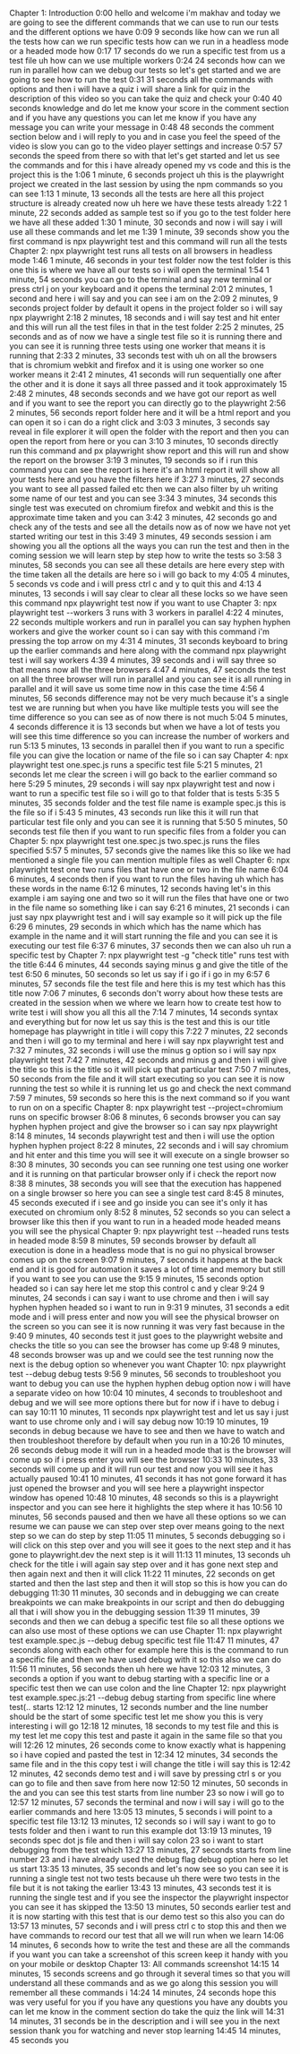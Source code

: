 Chapter 1: Introduction
0:00
hello and welcome i'm makhav and today we are going to see the different commands that we can use to run our tests and the different options we have
0:09
9 seconds
like how can we run all the tests how can we run specific tests how can we run in a headless mode or a headed mode how
0:17
17 seconds
do we run a specific test from us a test file uh how can we use multiple workers
0:24
24 seconds
how can we run in parallel how can we debug our tests so let's get started and we are going to see how to run the test
0:31
31 seconds
all the commands with options and then i will have a quiz i will share a link for quiz in the description of this video so you can take the quiz and check your
0:40
40 seconds
knowledge and do let me know your score in the comment section and if you have any questions you can let me know if you have any message you can write your message in
0:48
48 seconds
the comment section below and i will reply to you and in case you feel the speed of the video is slow you can go to the video player settings and increase
0:57
57 seconds
the speed from there so with that let's get started and let us see the commands and for this i have already opened my vs code and this is the project this is the
1:06
1 minute, 6 seconds
project uh this is the playwright project we created in the last session by using the npm commands so you can see
1:13
1 minute, 13 seconds
all the tests are here all this project structure is already created now uh here we have these tests already
1:22
1 minute, 22 seconds
added as sample test so if you go to the test folder here we have all these added
1:30
1 minute, 30 seconds
and now i will say i will use all these commands and let me
1:39
1 minute, 39 seconds
show you the first command is npx playwright test and this command will run all the tests
Chapter 2: npx playwright test runs all tests on all browsers in headless mode
1:46
1 minute, 46 seconds
in your test folder now the test folder is this one this is where we have all our tests so i will open the terminal
1:54
1 minute, 54 seconds
you can go to the terminal and say new terminal or press ctrl j on your keyboard and it opens the terminal
2:01
2 minutes, 1 second
and here i will say and you can see i am on the
2:09
2 minutes, 9 seconds
project folder by default it opens in the project folder so i will say npx playwright
2:18
2 minutes, 18 seconds
and i will say test and hit enter and this will run all the test files in that in the test folder
2:25
2 minutes, 25 seconds
and as of now we have a single test file so it is running there and you can see it is running three tests using one worker that means it is running that
2:33
2 minutes, 33 seconds
test with uh on all the browsers that is chromium webkit and firefox and it is using one worker so one worker means it
2:41
2 minutes, 41 seconds
will run sequentially one after the other and it is done it says all three passed and it took approximately 15
2:48
2 minutes, 48 seconds
seconds and we have got our report as well and if you want to see the report you can directly go to the playwright
2:56
2 minutes, 56 seconds
report folder here and it will be a html report and you can open it so i can do a right click and
3:03
3 minutes, 3 seconds
say reveal in file explorer it will open the folder with the report and then you can open the report from here or you can
3:10
3 minutes, 10 seconds
directly run this command and px playwright show report and this will run and show the report on the browser
3:19
3 minutes, 19 seconds
so if i run this command you can see the report is here it's an html report it will show all your tests here and you have the filters here if
3:27
3 minutes, 27 seconds
you want to see all passed failed etc then we can also filter by uh writing some name of our test and you can see
3:34
3 minutes, 34 seconds
this single test was executed on chromium firefox and webkit and this is the approximate time taken and you can
3:42
3 minutes, 42 seconds
go and check any of the tests and see all the details now as of now we have not yet started writing our test in this
3:49
3 minutes, 49 seconds
session i am showing you all the options all the ways you can run the test and then in the coming session we will learn step by step how to write the tests so
3:58
3 minutes, 58 seconds
you can see all these details are here every step with the time taken all the details are here so i will go back to my
4:05
4 minutes, 5 seconds
vs code and i will press ctrl c and y to quit this and
4:13
4 minutes, 13 seconds
i will say clear to clear all these locks so we have seen this command npx playwright test now if you want to use
Chapter 3: npx playwright test --workers 3 runs with 3 workers in parallel
4:22
4 minutes, 22 seconds
multiple workers and run in parallel you can say hyphen hyphen workers and give the worker count so i can say with this command i'm pressing the top arrow on my
4:31
4 minutes, 31 seconds
keyboard to bring up the earlier commands and here along with the command npx playwright test i will say workers
4:39
4 minutes, 39 seconds
and i will say three so that means now all the three browsers
4:47
4 minutes, 47 seconds
the test on all the three browser will run in parallel and you can see it is all running in parallel and it will save us some time now in this case the time
4:56
4 minutes, 56 seconds
difference may not be very much because it's a single test we are running but when you have like multiple tests you will see the time difference so you can see as of now there is not much
5:04
5 minutes, 4 seconds
difference it is 13 seconds but when we have a lot of tests you will see this time difference so you can increase the number of workers and run
5:13
5 minutes, 13 seconds
in parallel then if you want to run a specific file you can give the location or name of the file so i can say
Chapter 4: npx playwright test one.spec.js runs a specific test file
5:21
5 minutes, 21 seconds
let me clear the screen i will go back to the earlier command so here
5:29
5 minutes, 29 seconds
i will say npx playwright test and now i want to run a specific test file so i will go to that folder that is tests
5:35
5 minutes, 35 seconds
folder and the test file name is example spec.js this is the file so if i
5:43
5 minutes, 43 seconds
run like this it will run that particular test file only and you can see it is running that
5:50
5 minutes, 50 seconds
test file then if you want to run specific files from a folder you can
Chapter 5: npx playwright test one.spec.js two.spec.js runs the files specified
5:57
5 minutes, 57 seconds
give the names like this so like we had mentioned a single file you can mention multiple files as well
Chapter 6: npx playwright test one two runs files that have one or two in the file name
6:04
6 minutes, 4 seconds
then if you want to run the files having uh which has these words in the name
6:12
6 minutes, 12 seconds
having let's in this example i am saying one and two so it will run the files that have one or two in the file name so something like i can say
6:21
6 minutes, 21 seconds
i can just say npx playwright test and i will say example so it will pick up the file
6:29
6 minutes, 29 seconds
in which which has the name which has example in the name and it will start running the file and you can see it is executing our test file
6:37
6 minutes, 37 seconds
then we can also uh run a specific test by
Chapter 7: npx playwright test -g "check title" runs test with the title
6:44
6 minutes, 44 seconds
saying minus g and give the title of the test
6:50
6 minutes, 50 seconds
so let us say if i go if i go in my
6:57
6 minutes, 57 seconds
file the test file and here this is my test which has this title now
7:06
7 minutes, 6 seconds
don't worry about how these tests are created in the session when we where we learn how to create test how to write test i will show you all this all the
7:14
7 minutes, 14 seconds
syntax and everything but for now let us say this is the test and this is our title homepage has playwright in title i will copy this
7:22
7 minutes, 22 seconds
and then i will go to my terminal and here i will say npx playwright test and
7:32
7 minutes, 32 seconds
i will use the minus g option so i will say npx playwright test
7:42
7 minutes, 42 seconds
and minus g and then i will give the title so this is the title so it will pick up that particular test
7:50
7 minutes, 50 seconds
from the file and it will start executing so you can see it is now running the test so while it is running let us go and check the next command
7:59
7 minutes, 59 seconds
so here this is the next command so if you want to run on on a specific
Chapter 8: npx playwright test --project=chromium runs on specific browser
8:06
8 minutes, 6 seconds
browser you can say hyphen hyphen project and give the browser so i can say npx playwright
8:14
8 minutes, 14 seconds
playwright test and then i will use the option hyphen hyphen project
8:22
8 minutes, 22 seconds
and i will say chromium and hit enter and this time you will see it will execute on a single browser so
8:30
8 minutes, 30 seconds
you can see running one test using one worker and it is running on that particular browser only if i check the report now
8:38
8 minutes, 38 seconds
you will see that the execution has happened on a single browser so here you can see a single test card
8:45
8 minutes, 45 seconds
executed if i see and go inside you can see it's only it has executed on chromium only
8:52
8 minutes, 52 seconds
so you can select a browser like this then if you want to run in a headed mode headed means you will see the physical
Chapter 9: npx playwright test --headed runs tests in headed mode
8:59
8 minutes, 59 seconds
browser by default all execution is done in a headless mode that is no gui no physical browser comes up on the screen
9:07
9 minutes, 7 seconds
it happens at the back end and it is good for automation it saves a lot of time and memory but still if you want to see you can use the
9:15
9 minutes, 15 seconds
option headed so i can say here let me stop this control c and y clear
9:24
9 minutes, 24 seconds
i can say i want to use chrome and then i will say hyphen hyphen headed so i want to run in
9:31
9 minutes, 31 seconds
a edit mode and i will press enter and now you will see the physical browser on the screen so you can see it is now running it was very fast because in the
9:40
9 minutes, 40 seconds
test it just goes to the playwright website and checks the title so you can see the browser has come up
9:48
9 minutes, 48 seconds
browser was up and we could see the test running now the next is the debug option so whenever you want
Chapter 10: npx playwright test --debug debug tests
9:56
9 minutes, 56 seconds
to troubleshoot you want to debug you can use the hyphen hyphen debug option now i will have a separate video on how
10:04
10 minutes, 4 seconds
to troubleshoot and debug and we will see more options there but for now if i have to debug i can say
10:11
10 minutes, 11 seconds
npx playwright test and let us say i just want to use chrome only and i will say debug now
10:19
10 minutes, 19 seconds
in debug because we have to see and then we have to watch and then troubleshoot therefore by default when you run in a
10:26
10 minutes, 26 seconds
debug mode it will run in a headed mode that is the browser will come up so if i press enter you will see the browser
10:33
10 minutes, 33 seconds
will come up and it will run our test and now you will see it has actually paused
10:41
10 minutes, 41 seconds
it has not gone forward it has just opened the browser and you will see here a playwright inspector window has opened
10:48
10 minutes, 48 seconds
so this is a playwright inspector and you can see here it highlights the step where it has
10:56
10 minutes, 56 seconds
paused and then we have all these options so we can resume we can pause we can step over step over means going to the next step so we can do step by step
11:05
11 minutes, 5 seconds
debugging so i will click on this step over and you will see it goes to the next step and it has gone to playwright.dev the next step is it will
11:13
11 minutes, 13 seconds
uh check for the title i will again say step over and it has gone next step and then again next and then it will click
11:22
11 minutes, 22 seconds
on get started and then the last step and then it will stop so this is how you can do debugging
11:30
11 minutes, 30 seconds
and in debugging we can create breakpoints we can make breakpoints in our script and then do debugging all that i will show you in the debugging session
11:39
11 minutes, 39 seconds
and then we can debug a specific test file so all these options we can also use most of these options we can use
Chapter 11: npx playwright test example.spec.js --debug debug specific test file
11:47
11 minutes, 47 seconds
along with each other for example here this is the command to run a specific file and then we have used debug with it so this also we can do
11:56
11 minutes, 56 seconds
then uh here we have
12:03
12 minutes, 3 seconds
a option if you want to debug starting with a specific line or a specific test then we can use colon and the line
Chapter 12: npx playwright test example.spec.js:21 --debug debug starting from specific line where test(.. starts
12:12
12 minutes, 12 seconds
number and the line number should be the start of some specific test let me show you this is very interesting i will go
12:18
12 minutes, 18 seconds
to my test file and this is my test let me copy this test and paste it again in the same file so that you will
12:26
12 minutes, 26 seconds
come to know exactly what is happening so i have copied and pasted the test in
12:34
12 minutes, 34 seconds
the same file and in the this copy test i will change the title i will say this is
12:42
12 minutes, 42 seconds
demo test and i will save by pressing ctrl s or you can go to file and then save from here now
12:50
12 minutes, 50 seconds
in the and you can see this test starts from line number 23 so now i will go to
12:57
12 minutes, 57 seconds
the terminal and now i will say i will go to the earlier commands and here
13:05
13 minutes, 5 seconds
i will point to a specific test file
13:12
13 minutes, 12 seconds
so i will say i want to go to tests folder and then i want to run this example dot
13:19
13 minutes, 19 seconds
spec dot js file and then i will say colon 23 so i want to start debugging from the test which
13:27
13 minutes, 27 seconds
starts from line number 23 and i have already used the debug flag debug option here so let us start
13:35
13 minutes, 35 seconds
and let's now see so you can see it is running a single test not two tests because uh there were two tests in the file but it is not taking the earlier
13:43
13 minutes, 43 seconds
test it is running the single test and if you see the inspector the playwright inspector you can see it has skipped the
13:50
13 minutes, 50 seconds
earlier test and it is now starting with this test that is our demo test so this also you can do
13:57
13 minutes, 57 seconds
and i will press ctrl c to stop this and then we have commands to record our test that all we will run when we learn
14:06
14 minutes, 6 seconds
how to write the test and these are all the commands if you want you can take a screenshot of this screen keep it handy with you on your mobile or desktop
Chapter 13: All commands screenshot
14:15
14 minutes, 15 seconds
screens and go through it several times so that you will understand all these commands and as we go along this session you will remember all these commands i
14:24
14 minutes, 24 seconds
hope this was very useful for you if you have any questions you have any doubts you can let me know in the comment section do take the quiz the link will
14:31
14 minutes, 31 seconds
be in the description and i will see you in the next session thank you for watching and never stop learning
14:45
14 minutes, 45 seconds
you
